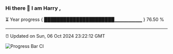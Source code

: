 ### Hi there 👋 I am Harry , 

⏳ Year progress { ██████████████████████▁▁▁▁▁▁▁▁ } 76.50 %

---

⏰ Updated on Sun, 06 Oct 2024 23:22:12 GMT

![Progress Bar CI](https://github.com/duykhang68/duykhang68/workflows/Progress%20Bar%20CI/badge.svg)
